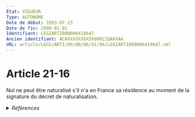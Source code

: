 ```yaml
---
État: VIGUEUR
Type: AUTONOME
Date de début: 1993-07-23
Date de fin: 2999-01-01
Identifiant: LEGIARTI000006419647
Ancien identifiant: ACAXXXXXXXX5X00021QAXXAA
URL: article/LEGI/ARTI/00/00/06/41/96/LEGIARTI000006419647.xml
---
```


<h1>Article 21-16</h1>

Nul ne peut être naturalisé s'il n'a en France sa résidence au moment de la
signature du décret de naturalisation.


<details>
  <summary><em>Références</em></summary>

  <h2>Articles faisant référence à l'article</h2>
  
  <ul>
    <li>
      <a href="https://legal.tricoteuses.fr//redirection/LEGIARTI000039820348?vers=git&vers=legifrance">Décret n° 2019-1507 du 30 décembre 2019 portant modification du décret n° 93-1362 du 30 décembre 1993 modifié relatif aux déclarations de nationalité, aux décisions de naturalisation, de réintégration, de perte, de déchéance et de retrait de la nationalité française - article 46 ENTIEREMENT_MODIF</a> CITATION source
    </li>
    <li>
      <a href="https://legal.tricoteuses.fr//redirection/LEGIARTI000049265946?vers=git&vers=legifrance">Code de la nationalité française - article 61 AUTONOME MODIFIE, en vigueur du 1945-10-20 au 1973-01-10</a> CONCORDE source
    </li>
    <li>
      <a href="https://legal.tricoteuses.fr//redirection/LEGIARTI000006524036?vers=git&vers=legifrance">Code de la nationalité française - article 61 AUTONOME ABROGE, en vigueur du 1973-01-10 au 1993-07-23</a> CONCORDE source
    </li>
  </ul>
  
  <h2>Textes faisant référence à l'article</h2>
  
  <ul>
    <li>
      <a href="https://legal.tricoteuses.fr//redirection/JORFTEXT000000362019?vers=git&vers=legifrance">LOI n° 93-933 du 22 juillet 1993 réformant le droit de la nationalité</a> CODIFICATION cible
    </li>
  </ul>
  
  <h2>Références faites par l'article</h2>
  
  <ul>
    <li>
      1993-07-22 CODIFICATION source <a href="https://legal.tricoteuses.fr//redirection/JORFTEXT000000362019?vers=git&vers=legifrance">LOI n° 93-933 du 22 juillet 1993 réformant le droit de la nationalité</a>
    </li>
    <li>
      1993-07-22 CREATION source Loi n°93-933 du 22 juillet 1993 - art. 50 () JORF 23 juillet 1993
    </li>
    <li>
      2019-12-30 CITATION cible <a href="https://legal.tricoteuses.fr//redirection/LEGIARTI000039820348?vers=git&vers=legifrance">Décret n° 2019-1507 du 30 décembre 2019 portant modification du décret n° 93-1362 du 30 décembre 1993 modifié relatif aux déclarations de nationalité, aux décisions de naturalisation, de réintégration, de perte, de déchéance et de retrait de la nationalité française - article 46 ENTIEREMENT_MODIF</a>
    </li>
    <li>
      2999-01-01 CONCORDE cible <a href="https://legal.tricoteuses.fr//redirection/LEGIARTI000006524036?vers=git&vers=legifrance">Code de la nationalité française - article 61 AUTONOME ABROGE, en vigueur du 1973-01-10 au 1993-07-23</a>
    </li>
  </ul>
</details>
